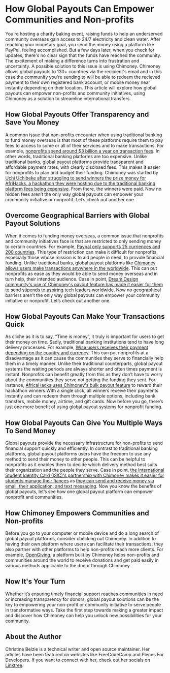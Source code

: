 
# How Global Payouts Can Empower Communities and Non-profits


You’re hosting a charity baking event, raising funds to help an underserved community overseas gain access to 24/7 electricity and clean water. After reaching your monetary goal, you send the money using a platform like PayPal, feeling accomplished. But a few days later, when you check for updates, there's no clear sign that the funds have reached the community. The excitement of making a difference turns into frustration and uncertainty. A possible solution to this issue is using Chimoney. Chimoney allows global payouts to 130+ countries via the recipient's email and in this case the community you're sending to will be able to redeem the recieved payment to their own registered bank account, or mobile money near instantly depending on their location. This article will explore how global payouts can empower non-profits and community initiatives, using Chimoney as a solution to streamline international transfers.


## How Global Payouts Offer Transparency and Save You Money

A common issue that non-profits encounter when using traditional banking to fund money overseas is that most of these platforms require them to pay fees to access to some or all of their services and to make transactions.  For example, [nonprofits spend around $3 billion a year on transaction fees](https://www.zeffy.com/blog/nonprofits-paid-2-billion-in-transaction-fees-last-year). In other words, traditional banking platforms are too expensive.  Unlike traditional banks, global payout platforms provide transparent and affordable payment rates, with clearly disclosed fees. This makes it easier for nonprofits to plan and budget their funding.  Chimoney was started by [Uchi Uchibeke after struggling to send winners the prize money for AfriHacks, a hackathon they were hosting due to the traditional banking platform fees being expensive](https://chimoney.io/blogs/techstars-backs-chimoney-to-revolutionize-global-payouts/). From there, the winners were paid. Now no hidden fees aren’t the only way global payouts can empower your community initiative or nonprofit. Let’s check out another one.

## Overcome Geographical Barriers with Global Payout Solutions

When it comes to funding money overseas, a common issue that nonprofits and community initiatives face is that are restricted to only sending money to certain countries. For example, [Paypal only supports 25 curriences and 200 countries](https://www.paypal.com/sm/webapps/mpp/country-worldwide). This type of restriction can make it difficult for nonprofits, especially those whose mission is to aid people in need, to provide financial funding. Unlike traditional banks, global payout platforms like [Chimoney allows users make transactions anywhere in the worldwide](https://chimoney.io/payouts/). This can put nonprofits as ease as they would be able to send money overseas and in turn help, their intended audience.   Case in point, [Dream Design community's use of Chimoney's payout feature has made it easier for them to send stipends to aspiring tech leaders worldwide](https://chimoney.io/blogs/chimoney-dreamax-partnership-empowering-tech-enthusiasts/). Now no geographical barriers aren’t the only way global payouts can empower your community initiative or nonprofit. Let’s check out another one.

## How Global Payouts Can Make Your Transactions Quick

As cliche as it is to say, “Time is money”, it truly is important for users to get their money on time. Sadly, traditional banking institutions tend to have long delivery processes. For example, [Wise users receives their payment depending on the country and currency](https://wise.com/help/articles/2978029/how-long-does-it-take-to-receive-money-into-a-balance). This can put nonprofits at a disadvantage as it can cause the communities they serve to financially help them in a timely manner.  Unlike their traditional counterparts, global payout systems the waiting periods are always shorter and often times payment is instant. Nonprofits can benefit greatly from this as they don’t have to worry about the communities they serve not getting the funding they sent.  For instance, [AfricaHacks uses Chimoney's bulk payout feature](https://chimoney.io/blogs/5-types-of-people-who-should-use-chimoneys-bulk-gift-cards-feature/) to reward their hackathon winners.With a single click, all winners receive their payments instantly and can redeem them through multiple options, including bank transfers, mobile money, airtime, and gift cards.  Now before you go, there’s just one more benefit of using global payout systems for nonprofit funding.

## How Global Payouts Can Give You Multiple Ways To Send Money

Global payouts provide the necessary infrastructure for non-profits to send financial support quickly and efficiently. In contrast to traditional banking platforms, global payout platforms users have the freedom to use any method to send their money to other people. This can be helpful to nonprofits as it enables them to decide which delivery method best suits their organization and the people they serve. Case in point, [the International Student Identity Card (ISIC)'s partnership with Chimoney makes it easier for students manage their fiances](https://chimoney.io/blogs/chimoney-partners-with-isic-to-expand-global-benefits-for-chimoney-app-users/) as [they can send and receive money via email, their application, and text messaging](https://chimoney.io/payouts/). Now you know the benefits of global payouts, let’s see how one global payout platform can empower nonprofit and communities.

## How Chimoney Empowers Communities and Non-profits

Before you go to your computer or mobile device and do a long search of global payout platforms, consider checking out Chimoney. In addition to having their own platform where users can facilitate their transactions, they also partner with other platforms to help non-profits reach more clients. For example, [OpenGiving](https://donations.chimoney.io/), a platform built by Chimoney helps non-profits and communities around the world to receive donations and get paid easily in various methods applicable to the donor through Chimoney.

## Now It's Your Turn

Whether it’s ensuring timely financial support reaches communities in need or increasing transparency for donors, global payout solutions can be the key to empowering your non-profit or community initiative to serve people in transformative ways. Take the first step towards making a greater impact and discover how Chimoney can help you unlock new possibilities for your community.

## About the Author 

Christine Belzie is a technical writer and open source maintainer. Her articles have been featured on websites like FreeCodeCamp and Pieces For Developers. If you want to connect with her, check out her socials on [Linktree](https://linktr.ee/ChrissyCodes). 
